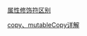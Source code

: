 [属性修饰符区别](https://github.com/yuximin/Notes/blob/master/iOS/%E5%9F%BA%E7%A1%80%E7%AF%87/%E5%B1%9E%E6%80%A7%E4%BF%AE%E9%A5%B0%E7%AC%A6.md)

[copy、mutableCopy详解](https://github.com/yuximin/Notes/blob/master/iOS/%E5%9F%BA%E7%A1%80%E7%AF%87/copy%E3%80%81mutableCopy%E8%AF%A6%E8%A7%A3.md)
